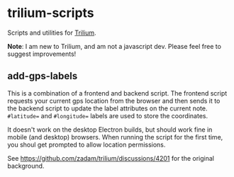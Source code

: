 # trilium-scripts
Scripts and utilities for [Trilium](https://github.com/zadam/trilium).

**Note**:  I am new to Trilium, and am not a javascript dev.  Please feel free to suggest improvements!


## add-gps-labels

This is a combination of a frontend and backend script.   The frontend script requests your current gps location from the browser and then sends it to the backend script to update the label attributes on the current note.  `#latitude=` and `#longitude=` labels are used to store the coordinates.

It doesn't work on the desktop Electron builds, but should work fine in mobile (and desktop) browsers.  When running the script for the first time, you shoul get prompted to allow location permissions.

See <https://github.com/zadam/trilium/discussions/4201> for the original background.
